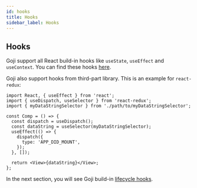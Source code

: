 ```yaml
---
id: hooks
title: Hooks
sidebar_label: Hooks
---
```


## Hooks

Goji support all React build-in hooks like `useState`, `useEffect` and `useContext`. You can find
these hooks [here](https://reactjs.org/docs/hooks-reference.html).

Goji also support hooks from third-part library. This is an example for `react-redux`:

```tsx
import React, { useEffect } from 'react';
import { useDispatch, useSelector } from 'react-redux';
import { myDataStringSelector } from './path/to/myDataStringSelector';

const Comp = () => {
  const dispatch = useDispatch();
  const dataString = useSelector(myDataStringSelector);
  useEffect(() => {
    dispatch({
      type: 'APP_DID_MOUNT',
    });
  }, []);

  return <View>{dataString}</View>;
};
```

In the next section, you will see Goji build-in [lifecycle hooks](./lifecycle.md).
